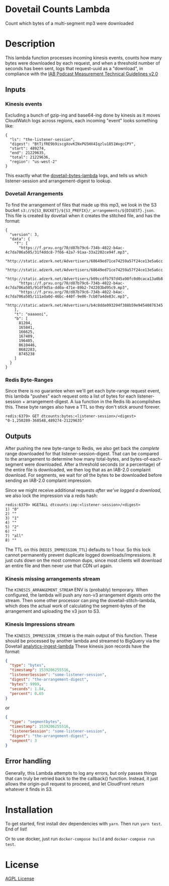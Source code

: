 # Dovetail Counts Lambda

Count which bytes of a multi-segment mp3 were downloaded

# Description

This lambda function processes incoming kinesis events, counts how many bytes
were downloaded by each request, and when a threshold number of seconds has
been sent, logs that request-uuid as a "download", in compliance with the
[IAB Podcast Measurement Technical Guidelines v2.0](https://www.iab.com/wp-content/uploads/2017/12/Podcast_Measurement_v2-Final-Dec2017.pdf)

## Inputs

### Kinesis events

Excluding a bunch of gzip-ing and base64-ing done by kinesis as it moves CloudWatch
logs across regions, each incoming "event" looks something like:

```
{
  "ls": "the-listener-session",
  "digest": "BtTifRE9b9iscgXovKINxPG5HX4Iqzlu1851WvgcCPY",
  "start": 489274,
  "end": 21229635,
  "total": 21229636,
  "region": "us-west-2"
}
```

This exactly what the [dovetail-bytes-lambda](https://github.com/PRX/dovetail-bytes-lambda) logs,
and tells us which listener-session and arrangement-digest to lookup.

### Dovetail Arrangements

To find the arrangement of files that made up this mp3, we look in the S3
bucket `s3://${S3_BUCKET}/${S3_PREFIX}/_arrangements/${DIGEST}.json`. This file
is created by dovetail when it creates the stitched file, and has the format:

```
{
  "version": 3,
  "data": {
    "f": [
      "https://f.prxu.org/70/d87b79c6-734b-4022-b4ac-4c7da706a505/31f4ddc8-7f66-42a7-91aa-33a2202ce94f.mp3",
      "http://static.adzerk.net/Advertisers/68649ed71ce74259a57f24ce13e5a6cc.mp3",
      "http://static.adzerk.net/Advertisers/68649ed71ce74259a57f24ce13e5a6cc.mp3",
      "http://static.adzerk.net/Advertisers/b09ccdfb797d45a98fc0d0caca13a0b8.mp3",
      "https://f.prxu.org/70/d87b79c6-734b-4022-b4ac-4c7da706a505/91df9d5a-dd0a-471e-89b2-742203bd95c9.mp3",
      "https://f.prxu.org/70/d87b79c6-734b-4022-b4ac-4c7da706a505/111ada0d-46bc-440f-9e06-7cb07a4de83c.mp3",
      "http://static.adzerk.net/Advertisers/b4c8dde093294f388b59e94540876345.mp3"
    ],
    "t": "oaaaooi",
    "b": [
      81204,
      165841,
      166625,
      167409,
      196405,
      8610446,
      8682283,
      8745238
    ]
  }
}
```

### Redis Byte-Ranges

Since there is no guarantee when we'll get each byte-range request event, this
lambda "pushes" each request onto a list of bytes for each listener-session +
arrangement-digest. A lua function in the Redis lib accomplishes this. These
byte ranges also have a TTL so they don't stick around forever.

```
redis:6379> GET dtcounts:bytes:<listener-session>/<digest>
"0-1,250289-360548,489274-21229635"
```

## Outputs

After pushing the new byte-range to Redis, we also get back the _complete_ range
downloaded for that listener-session-digest.  That can be compared to the arrangement to
determine how many total-bytes, and bytes-of-each-segment were downloaded.  After
a threshold seconds (or a percentage) of the entire file is downloaded, we then log
that as an IAB-2.0 complaint download.  For segments, we wait for _all_ the bytes
to be downloaded before sending an IAB-2.0 complaint impression.

Since we might receive additional requests _after we've logged a download_, we
also lock the impression via a redis hash:

```
redis:6379> HGETALL dtcounts:imp:<listener-session>/<digest>
1) "0"
2) ""
3) "1"
4) ""
5) "2"
6) ""
7) "all"
8) ""
```

The TTL on this (`REDIS_IMPRESSION_TTL`) defaults to 1 hour. So this lock cannot
permanently prevent duplicate logged downloads/impressions. It just cuts down
on the most common dups, since most clients will download an entire file and
then never use that CDN url again.

### Kinesis missing arrangements stream

The `KINESIS_ARRANGEMENT_STREAM` ENV is (probably) temporary.  When configured, the lambda will push any non-v3 arrangement digests onto the stream.  Then some other processor can ping the dovetail-stitch-lambda, which does the actual work of calculating the segment-bytes of the arrangement and uploading the v3 json to S3.

### Kinesis Impressions stream

The `KINESIS_IMPRESSION_STREAM` is the main output of this function.  These should be processed by another lambda and streamed to BigQuery via the Dovetail [analytics-ingest-lambda](https://github.com/PRX/analytics-ingest-lambda)  These kinesis json records have the format:

```json
{
  "type": "bytes",
  "timestamp": 1539206255516,
  "listenerSession": "some-listener-session",
  "digest": "the-arrangement-digest",
  "bytes": 9999,
  "seconds": 1.84,
  "percent": 0.65
}
```

or

```json
{
  "type": "segmentbytes",
  "timestamp": 1539206255516,
  "listenerSession": "some-listener-session",
  "digest": "the-arrangement-digest",
  "segment": 3
}
```

## Error handling

Generally, this Lambda attempts to log any errors, but only passes things that
can truly be retried back to the
the callback() function.  Instead, it just allows the origin-pull request to
proceed, and let CloudFront return whatever it finds in S3.

# Installation

To get started, first install dev dependencies with `yarn`.  Then run `yarn test`.  End of list!

Or to use docker, just run `docker-compose build` and `docker-compose run test`.

# License

[AGPL License](https://www.gnu.org/licenses/agpl-3.0.html)
